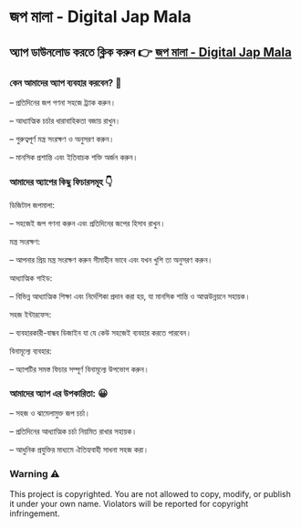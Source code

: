 # জপ মালা - Digital Jap Mala

## অ্যাপ ডাউনলোড করতে ক্লিক করুন 👉 [জপ মালা - Digital Jap Mala](https://play.google.com/store/apps/details?id=com.mala.digital_joper_mala)

### কেন আমাদের অ্যাপ ব্যবহার করবেন? 🤔
– প্রতিদিনের জপ গণনা সহজে ট্র্যাক করুন।

– আধ্যাত্মিক চর্চার ধারাবাহিকতা বজায় রাখুন।

– গুরুত্বপূর্ণ মন্ত্র সংরক্ষণ ও অনুসরণ করুন।

– মানসিক প্রশান্তি এবং ইতিবাচক শক্তি অর্জন করুন।

### আমাদের অ্যাপের কিছু ফিচারসমূহ 👇

ডিজিটাল জপমালা:

– সহজেই জপ গণনা করুন এবং প্রতিদিনের জপের হিসাব রাখুন।

মন্ত্র সংরক্ষণ:

– আপনার প্রিয় মন্ত্র সংরক্ষণ করুন সীমাহীন ভাবে এবং যখন খুশি তা অনুসরণ করুন।

আধ্যাত্মিক গাইড:

– বিভিন্ন আধ্যাত্মিক শিক্ষা এবং নির্দেশিকা প্রদান করা হয়, যা মানসিক শান্তি ও আত্মউন্নয়নে সহায়ক।

সহজ ইন্টারফেস:

– ব্যবহারকারী-বান্ধব ডিজাইন যা যে কেউ সহজেই ব্যবহার করতে পারবেন।

বিনামূল্যে ব্যবহার:

– অ্যাপটির সমস্ত ফিচার সম্পূর্ণ বিনামূল্যে উপভোগ করুন।

### আমাদের অ্যাপ এর উপকারিতা: 😀

– সহজ ও ঝামেলামুক্ত জপ চর্চা।

– প্রতিদিনের আধ্যাত্মিক চর্চা নিয়মিত রাখার সহায়ক।

– আধুনিক প্রযুক্তির মাধ্যমে ঐতিহ্যবাহী সাধনা সহজ করা।


### Warning ⚠️ 

This project is copyrighted.
You are not allowed to copy, modify, or publish it under your own name.
Violators will be reported for copyright infringement.
